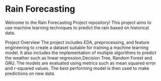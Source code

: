 # Rain Forecasting
Welcome to the Rain Forecasting Project repository! This project aims to use machine learning techniques to predict the rain based on historical data.

Project Overview
The project includes EDA, preprocessing, and feature engineering to create a dataset suitable for training a machine learning model. It also includes the implementation of multiple algorithms to predict the weather such as linear regression,Decision Tree, Random Forest and GRU. The models are evaluated using metrics such as mean squared error and r-squared values. The best performing model is then used to make predictions on new data.
